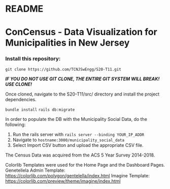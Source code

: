 # README

# ConCensus - Data Visualization for Municipalities in New Jersey

### Install this repository: 

`git clone https://github.com/TCNJSwEngg/S20-T11.git`

***IF YOU DO NOT USE GIT CLONE, THE ENTIRE GIT SYSTEM WILL BREAK! USE CLONE!***


Once cloned, navigate to the S20-T11/src/ directory and install the project dependencies. 

`bundle install`
`rails db:migrate`

In order to populate the DB with the Municipality Social Data, do the following:
1. Run the rails server with `rails server --binding YOUR_IP_ADDR`
2. Navigate to `hostname:3000/municipality_social_data`
3. Select Import CSV button and upload the appropriate CSV file. 

The Census Data was acquired from the ACS 5 Year Survey 2014-2018.

Colorlib Templates were used for the Home Page and the Dashboard Pages.
Genetellela Admin Template: https://colorlib.com/polygon/gentelella/index.html
Imagine Template: https://colorlib.com/preview/theme/imagine/index.html
